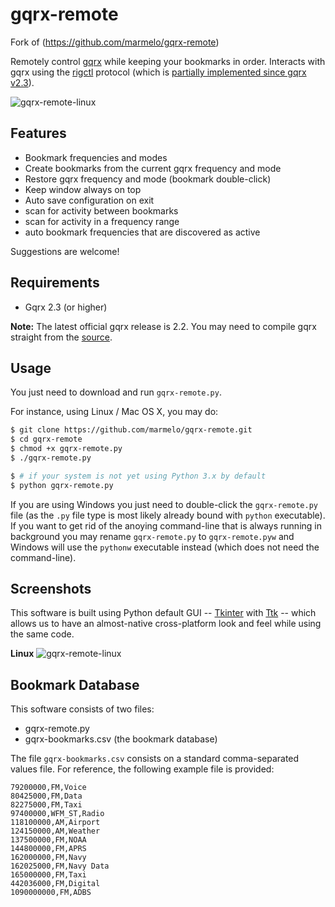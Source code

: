 gqrx-remote
===========

Fork of (https://github.com/marmelo/gqrx-remote)

Remotely control [gqrx](http://gqrx.dk/) while keeping your bookmarks in order. Interacts with gqrx using the [rigctl](http://sourceforge.net/apps/mediawiki/hamlib/index.php?title=Documentation) protocol (which is [partially implemented since gqrx v2.3](http://gqrx.dk/doc/remote-control)).

![gqrx-remote-linux](https://github.com/Marzona/gqrx-remote/blob/master/screenshots/gqrx-remote.png)


Features
--

- Bookmark frequencies and modes
- Create bookmarks from the current gqrx frequency and mode
- Restore gqrx frequency and mode (bookmark double-click)
- Keep window always on top
- Auto save configuration on exit
- scan for activity between bookmarks
- scan for activity in a frequency range
- auto bookmark frequencies that are discovered as active

Suggestions are welcome!

Requirements
---

- Gqrx 2.3 (or higher)

**Note:** The latest official gqrx release is 2.2. You may need to compile gqrx straight from the [source](https://github.com/csete/gqrx).


Usage
---

You just need to download and run ```gqrx-remote.py```.

For instance, using Linux / Mac OS X, you may do:

```bash
$ git clone https://github.com/marmelo/gqrx-remote.git
$ cd gqrx-remote
$ chmod +x gqrx-remote.py
$ ./gqrx-remote.py

$ # if your system is not yet using Python 3.x by default
$ python gqrx-remote.py
```

If you are using Windows you just need to double-click the ```gqrx-remote.py``` file (as the  ```.py``` file type is most likely already bound with ```python``` executable). If you want to get rid of the anoying command-line that is always running in background you may rename ```gqrx-remote.py``` to ```gqrx-remote.pyw``` and Windows will use the ```pythonw``` executable instead (which does not need the command-line).


Screenshots
---

This software is built using Python default GUI -- [Tkinter](https://docs.python.org/3/library/tkinter.html) with [Ttk](https://docs.python.org/3/library/tkinter.ttk.html) -- which allows us to have an almost-native cross-platform look and feel while using the same code.

**Linux**
![gqrx-remote-linux](https://github.com/Marzona/gqrx-remote/blob/master/screenshots/gqrx-remote.png)




Bookmark Database
---

This software consists of two files:

- gqrx-remote.py
- gqrx-bookmarks.csv (the bookmark database)

The file ```gqrx-bookmarks.csv``` consists on a standard comma-separated values file. For reference, the following example file is provided:

```
79200000,FM,Voice
80425000,FM,Data
82275000,FM,Taxi
97400000,WFM_ST,Radio
118100000,AM,Airport
124150000,AM,Weather
137500000,FM,NOAA
144800000,FM,APRS
162000000,FM,Navy
162025000,FM,Navy Data
165000000,FM,Taxi
442036000,FM,Digital
1090000000,FM,ADBS
```
